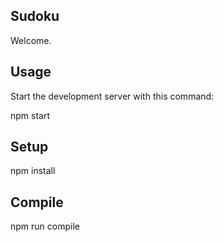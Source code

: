 Sudoku
------

Welcome.



Usage
-----

Start the development server with this command:

npm start



Setup
-----

npm install



Compile
-------

npm run compile
